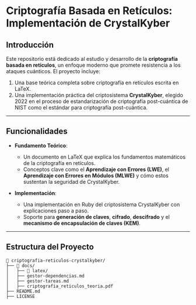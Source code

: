 # Criptografía Basada en Retículos: Implementación de CrystalKyber

## Introducción

Este repositorio está dedicado al estudio y desarrollo de la **criptografía basada en retículos**, un enfoque moderno que promete resistencia a los ataques cuánticos. El proyecto incluye:

1. Una base teórica completa sobre criptografía en retículos escrita en LaTeX.
2. Una implementación práctica del criptosistema **CrystalKyber**, elegido 2022 en el proceso de estandarización de criptografía post-cuántica de NIST como el estándar para criptografía post-cuántica.

---

## Funcionalidades

- **Fundamento Teórico**:
  - Un documento en LaTeX que explica los fundamentos matemáticos de la criptografía en retículos.
  - Conceptos clave como el **Aprendizaje con Errores (LWE)**, el **Aprendizaje con Errores en Módulos (MLWE)** y cómo estos sustentan la seguridad de CrystalKyber.

- **Implementación**:
  - Una implementación en Ruby del criptosistema CrystalKyber con explicaciones paso a paso.
  - Soporte para **generación de claves**, **cifrado**, **descifrado** y el **mecanismo de encapsulación de claves (KEM)**.

---

## Estructura del Proyecto

```plaintext
📂 criptografia-reticulos-crystalkyber/
├── 📂 docs/
│   ├── 📂 latex/
│   ├── gestor-dependencias.md
│   ├── gestor-tareas.md
│   ├── criptografia_reticulos_teoria.pdf
├── README.md
├── LICENSE
